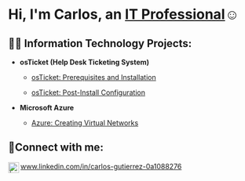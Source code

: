 <h1>Hi, I'm Carlos, an <a href="https://www.linkedin.com/in/carlos-gutierrez-0a1088276">IT Professional</a>☺</h1>

<h2>👨‍💻 Information Technology Projects:</h2>

- <b>osTicket (Help Desk Ticketing System)</b>
  - [osTicket: Prerequisites and Installation](https://github.com/cgutie256/osticket-prereqs)

  - [osTicket: Post-Install Configuration](https://github.com/cgutie256/post-install-config)

- <b>Microsoft Azure</b>

  - [Azure: Creating Virtual Networks](https://github.com/cgutie256/Creating-Virtual-Networks)

<h2>🤳Connect with me:</h2>


<img align="left" alt=" | LinkedIn" width="22px" src="https://cdn.jsdelivr.net/npm/simple-icons@v3/icons/linkedin.svg" /> www.linkedin.com/in/carlos-gutierrez-0a1088276



